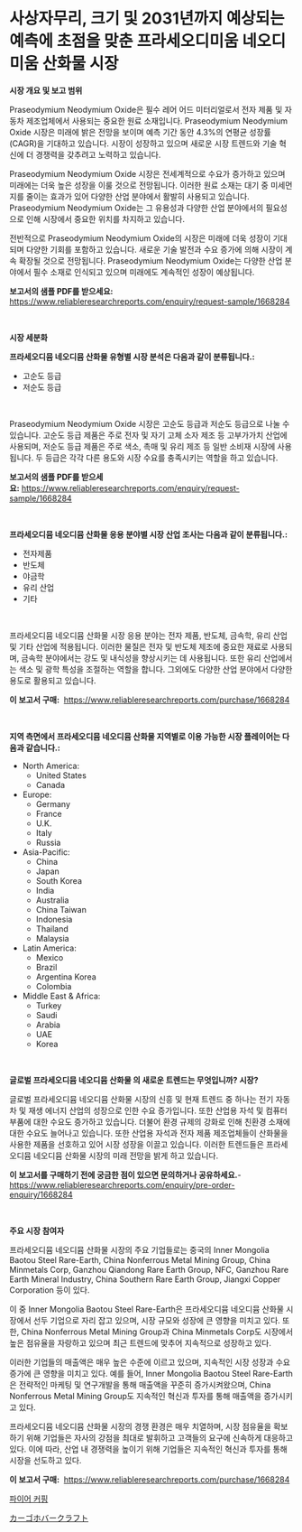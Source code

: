 <p><h1>사상자무리, 크기 및 2031년까지 예상되는 예측에 초점을 맞춘 프라세오디미움 네오디미움 산화물 시장</h1></p><p><strong>시장 개요 및 보고 범위</strong></p>
<p><p>Praseodymium Neodymium Oxide은 필수 레어 어드 미터리얼로서 전자 제품 및 자동차 제조업체에서 사용되는 중요한 원료 소재입니다. Praseodymium Neodymium Oxide 시장은 미래에 밝은 전망을 보이며 예측 기간 동안 4.3%의 연평균 성장률(CAGR)을 기대하고 있습니다. 시장이 성장하고 있으며 새로운 시장 트렌드와 기술 혁신에 더 경쟁력을 갖추려고 노력하고 있습니다. </p><p>Praseodymium Neodymium Oxide 시장은 전세계적으로 수요가 증가하고 있으며 미래에는 더욱 높은 성장을 이룰 것으로 전망됩니다. 이러한 원료 소재는 대기 중 미세먼지를 줄이는 효과가 있어 다양한 산업 분야에서 활발히 사용되고 있습니다. Praseodymium Neodymium Oxide는 그 유용성과 다양한 산업 분야에서의 필요성으로 인해 시장에서 중요한 위치를 차지하고 있습니다.</p><p>전반적으로 Praseodymium Neodymium Oxide의 시장은 미래에 더욱 성장이 기대되며 다양한 기회를 포함하고 있습니다. 새로운 기술 발전과 수요 증가에 의해 시장이 계속 확장될 것으로 전망됩니다. Praseodymium Neodymium Oxide는 다양한 산업 분야에서 필수 소재로 인식되고 있으며 미래에도 계속적인 성장이 예상됩니다.</p></p>
<p><strong>보고서의 샘플 PDF를 받으세요:</strong> <a href="https://www.reliableresearchreports.com/enquiry/request-sample/1668284">https://www.reliableresearchreports.com/enquiry/request-sample/1668284</a></p>
<p>&nbsp;</p>
<p><strong>시장 세분화</strong></p>
<p><strong>프라세오디뮴 네오디뮴 산화물 유형별 시장 분석은 다음과 같이 분류됩니다.:</strong></p>
<p><ul><li>고순도 등급</li><li>저순도 등급</li></ul></p>
<p>&nbsp;</p>
<p><p>Praseodymium Neodymium Oxide 시장은 고순도 등급과 저순도 등급으로 나눌 수 있습니다. 고순도 등급 제품은 주로 전자 및 자기 고체 소자 제조 등 고부가가치 산업에 사용되며, 저순도 등급 제품은 주로 색소, 촉매 및 유리 제조 등 일반 소비재 시장에 사용됩니다. 두 등급은 각각 다른 용도와 시장 수요를 충족시키는 역할을 하고 있습니다.</p></p>
<p><strong>보고서의 샘플 PDF를 받으세요:</strong>&nbsp;<a href="https://www.reliableresearchreports.com/enquiry/request-sample/1668284">https://www.reliableresearchreports.com/enquiry/request-sample/1668284</a></p>
<p>&nbsp;</p>
<p><strong> 프라세오디뮴 네오디뮴 산화물 응용 분야별 시장 산업 조사는 다음과 같이 분류됩니다.:</strong></p>
<p><ul><li>전자제품</li><li>반도체</li><li>야금학</li><li>유리 산업</li><li>기타</li></ul></p>
<p>&nbsp;</p>
<p><p>프라세오디뮴 네오디뮴 산화물 시장 응용 분야는 전자 제품, 반도체, 금속학, 유리 산업 및 기타 산업에 적용됩니다. 이러한 물질은 전자 및 반도체 제조에 중요한 재료로 사용되며, 금속학 분야에서는 강도 및 내식성을 향상시키는 데 사용됩니다. 또한 유리 산업에서는 색소 및 광학 특성을 조절하는 역할을 합니다. 그외에도 다양한 산업 분야에서 다양한 용도로 활용되고 있습니다.</p></p>
<p><strong>이 보고서 구매:</strong>&nbsp; <a href="https://www.reliableresearchreports.com/purchase/1668284">https://www.reliableresearchreports.com/purchase/1668284</a></p>
<p>&nbsp;</p>
<p><strong>지역 측면에서 프라세오디뮴 네오디뮴 산화물 지역별로 이용 가능한 시장 플레이어는 다음과 같습니다.:</strong></p>
<p><ul>
    <li>
        North America:
        <ul>
            <li>United States</li>
            <li>Canada</li>
        </ul>
    </li>
    <li>
        Europe:
        <ul>
            <li>Germany</li>
            <li>France</li>
            <li>U.K.</li>
            <li>Italy</li>
            <li>Russia</li>
        </ul>
    </li>
    <li>
        Asia-Pacific:
        <ul>
            <li>China</li>
            <li>Japan</li>
            <li>South Korea</li>
            <li>India</li>
            <li>Australia</li>
            <li>China Taiwan</li>
            <li>Indonesia</li>
            <li>Thailand</li>
            <li>Malaysia</li>
        </ul>
    </li>
    <li>
        Latin America:
        <ul>
            <li>Mexico</li>
            <li>Brazil</li>
            <li>Argentina Korea</li>
            <li>Colombia</li>
        </ul>
    </li>
    <li>
        Middle East & Africa:
        <ul>
            <li>Turkey</li>
            <li>Saudi</li>
            <li>Arabia</li>
            <li>UAE</li>
            <li>Korea</li>
        </ul>
    </li>
    </ul></p>
<p>&nbsp;</p>
<p><strong>글로벌 프라세오디뮴 네오디뮴 산화물 의 새로운 트렌드는 무엇입니까? 시장?</strong></p>
<p><p>글로벌 프라세오디뮴 네오디뮴 산화물 시장의 신흥 및 현재 트렌드 중 하나는 전기 자동차 및 재생 에너지 산업의 성장으로 인한 수요 증가입니다. 또한 산업용 자석 및 컴퓨터 부품에 대한 수요도 증가하고 있습니다. 더불어 환경 규제의 강화로 인해 친환경 소재에 대한 수요도 늘어나고 있습니다. 또한 산업용 자석과 전자 제품 제조업체들이 산화물을 사용한 제품을 선호하고 있어 시장 성장을 이끌고 있습니다. 이러한 트렌드들은 프라세오디뮴 네오디뮴 산화물 시장의 미래 전망을 밝게 하고 있습니다.</p></p>
<p><strong>이 보고서를 구매하기 전에 궁금한 점이 있으면 문의하거나 공유하세요.</strong>- <a href="https://www.reliableresearchreports.com/enquiry/pre-order-enquiry/1668284">https://www.reliableresearchreports.com/enquiry/pre-order-enquiry/1668284</a></p>
<p>&nbsp;</p>
<p><strong>주요 시장 참여자</strong></p>
<p><p>프라세오디뮴 네오디뮴 산화물 시장의 주요 기업들로는 중국의 Inner Mongolia Baotou Steel Rare-Earth, China Nonferrous Metal Mining Group, China Minmetals Corp, Ganzhou Qiandong Rare Earth Group, NFC, Ganzhou Rare Earth Mineral Industry, China Southern Rare Earth Group, Jiangxi Copper Corporation 등이 있다. </p><p>이 중 Inner Mongolia Baotou Steel Rare-Earth은 프라세오디뮴 네오디뮴 산화물 시장에서 선두 기업으로 자리 잡고 있으며, 시장 규모와 성장에 큰 영향을 미치고 있다. 또한, China Nonferrous Metal Mining Group과 China Minmetals Corp도 시장에서 높은 점유율을 자랑하고 있으며 최근 트렌드에 맞추어 지속적으로 성장하고 있다. </p><p>이러한 기업들의 매출액은 매우 높은 수준에 이르고 있으며, 지속적인 시장 성장과 수요 증가에 큰 영향을 미치고 있다. 예를 들어, Inner Mongolia Baotou Steel Rare-Earth은 전략적인 마케팅 및 연구개발을 통해 매출액을 꾸준히 증가시켜왔으며, China Nonferrous Metal Mining Group도 지속적인 혁신과 투자를 통해 매출액을 증가시키고 있다. </p><p>프라세오디뮴 네오디뮴 산화물 시장의 경쟁 환경은 매우 치열하며, 시장 점유율을 확보하기 위해 기업들은 자사의 강점을 최대로 발휘하고 고객들의 요구에 신속하게 대응하고 있다. 이에 따라, 산업 내 경쟁력을 높이기 위해 기업들은 지속적인 혁신과 투자를 통해 시장을 선도하고 있다.</p></p>
<p><strong>이 보고서 구매:</strong>&nbsp;&nbsp;<a href="https://www.reliableresearchreports.com/purchase/1668284">https://www.reliableresearchreports.com/purchase/1668284</a></p>
<p><p><a href="https://medium.com/@jomosley1999/%ED%99%94%EC%97%BC-%EB%B3%91%EC%B9%98%EB%A3%8C-%EC%8B%9C%EC%9E%A5-%EC%A1%B0%EC%82%AC-%EB%B3%B4%EA%B3%A0%EC%84%9C-%EA%B7%B8-%EC%97%AD%EC%82%AC-%EB%B0%8F-2024%EB%85%84%EB%B6%80%ED%84%B0-2031%EB%85%84%EA%B9%8C%EC%A7%80%EC%9D%98-%EC%A0%84%EB%A7%9D-b25050a257c9">파이어 커핑</a></p><p><a href="https://github.com/ksxzwxabcuynh011/Market-Research-Report-List-1/blob/main/490269316427.md">カーゴホバークラフト</a></p></p>
